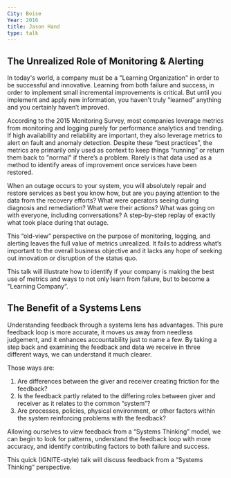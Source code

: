 ```yaml
---
City: Boise
Year: 2016
title: Jason Hand
type: talk
---
```


## The Unrealized Role of Monitoring & Alerting

In today's world, a company must be a "Learning Organization" in order to be successful and innovative. Learning from both failure and success, in order to implement small incremental improvements is critical. But until you implement and apply new information, you haven't truly "learned” anything and you certainly haven’t improved.

According to the 2015 Monitoring Survey, most companies leverage metrics from monitoring and logging purely for performance analytics and trending. If high availability and reliability are important, they also leverage metrics to alert on fault and anomaly detection. Despite these “best practices”, the metrics are primarily only used as context to keep things “running” or return them back to "normal" if there’s a problem. Rarely is that data used as a method to identify areas of improvement once services have been restored. 

When an outage occurs to your system, you will absolutely repair and restore services as best you know how, but are you paying attention to the data from the recovery efforts? What were operators seeing during diagnosis and remediation? What were their actions? What was going on with everyone, including conversations? A step-by-step replay of exactly what took place during that outage.

This “old-view” perspective on the purpose of monitoring, logging, and alerting leaves the full value of metrics unrealized. It fails to address what’s important to the overall business objective and it lacks any hope of seeking out innovation or disruption of the status quo.

This talk will illustrate how to identify if your company is making the best use of metrics and ways to not only learn from failure, but to become a "Learning Company”.

## The Benefit of a Systems Lens

Understanding feedback through a systems lens has advantages. This pure feedback loop is more accurate, it moves us away from needless judgement, and it enhances accountability just to name a few. By taking a step back and examining the feedback and data we receive in three different ways, we can understand it much clearer.

Those ways are:

1. Are differences between the giver and receiver creating friction for the feedback?
2. Is the feedback partly related to the differing roles between giver and receiver as it relates to the common “system”?
3. Are processes, policies, physical environment, or other factors within the system reinforcing problems with the feedback?

Allowing ourselves to view feedback from a “Systems Thinking” model, we can begin to look for patterns, understand the feedback loop with more accuracy, and identify contributing factors to both failure and success.

This quick (IGNITE-style) talk will discuss feedback from a “Systems Thinking” perspective.
